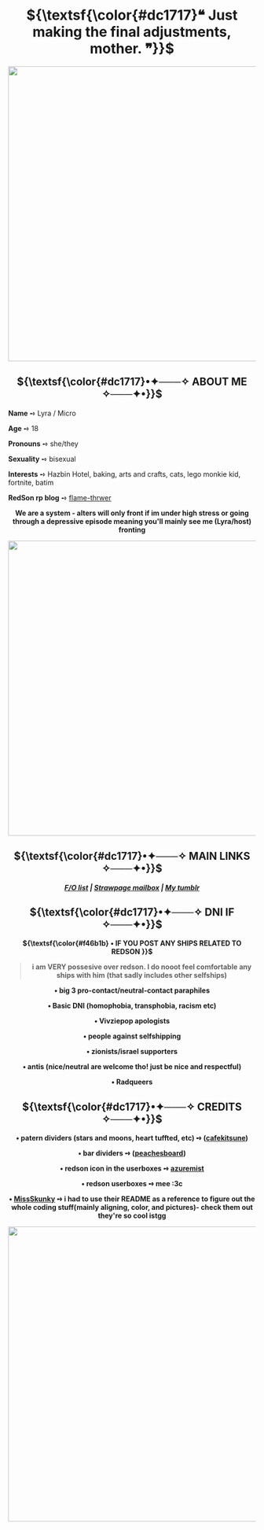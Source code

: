 <h1 align="center"> 
 ${\textsf{\color{#dc1717}❝ Just making the final adjustments, mother. ❞}}$ 
</h1> 
<p align="center">
<img width="600" src="https://64.media.tumblr.com/798d6d4381742830594d601f1ed024c0/21f098bcf9c3d012-ff/s1280x1920/59fcb0d19318e07a7d75c0ef139ba4f95be2ccdc.pnj">
</p> 

<h2 strong div align="center"> 
 ${\textsf{\color{#dc1717}•✦───✧ ABOUT ME ✧───✦•}}$ 
</h2 div> 
 
**Name** ➺ Lyra / Micro

**Age** ➺ 18

**Pronouns** ➺ she/they

**Sexuality** ➺ bisexual

**Interests** ➺ Hazbin Hotel, baking, arts and crafts, cats, lego monkie kid, fortnite, batim

**RedSon rp blog** ➺ [flame-thrwer](https://www.tumblr.com/flame-thrwer)

<strong align="center">
 
We are a system - alters will only front if im under high stress or going through a depressive episode meaning you'll mainly see me (Lyra/host) fronting

<p align="center">
<img width="600" src="https://64.media.tumblr.com/6a6b303ce8147cd2d4c303a98c350af0/21f098bcf9c3d012-1d/s1280x1920/3785ac97ffa8c34804350c2c0bf9d76dafe890ba.pnj">
</p> 

<h2 strong div align="center"> 
 ${\textsf{\color{#dc1717}•✦───✧ MAIN LINKS ✧───✦•}}$ 
</h2 div> 

<div align="center">
 
***[F/O list](<https://lyras-blorbos.carrd.co/>) | [Strawpage mailbox](<https://microsmailbox.straw.page/>) | [My tumblr](https://www.tumblr.com/lunarbroadcast)***
</div>

<h2 strong div align="center"> 
 ${\textsf{\color{#dc1717}•✦───✧ DNI IF ✧───✦•}}$ 
</h2 div> 

<strong> ${\textsf{\color{#f46b1b} • IF YOU POST ANY SHIPS RELATED TO REDSON }}$ 

> **i am VERY possesive over redson. I do nooot feel comfortable any ships with him (that sadly includes other selfships)**

**• big 3 pro-contact/neutral-contact paraphiles**

**• Basic DNI (homophobia, transphobia, racism etc)**

**• Vivziepop apologists**

**• people against selfshipping**

**• zionists/israel supporters**

**• antis (nice/neutral are welcome tho! just be nice and respectful)**

**• Radqueers**
 
<h2 strong div align="center"> 
 ${\textsf{\color{#dc1717}•✦───✧ CREDITS ✧───✦•}}$ 
</h2 div> 

**• patern dividers (stars and moons, heart tuffted, etc) ➺ ([cafekitsune](<https://www.tumblr.com/cafekitsune>))**

**• bar dividers ➺ ([peachesboard](<https://www.tumblr.com/peachesboard>))**

**• redson icon in the userboxes ➺ [azuremist](<https://www.tumblr.com/azuremist/707024698488324096/i-made-an-hq-version-of-red-sons-icon-which-can>)**

**• redson userboxes ➺ mee :3c**

**• [MissSkunky](https://github.com/MissSkunky) ➺ i had to use their README as a reference to figure out the whole coding stuff(mainly aligning, color, and pictures)- check them out they're so cool istgg**

<p align="center">
<img width="600" src="https://64.media.tumblr.com/89ffb74cdc88bdae9ff22a1e78212fdb/21f098bcf9c3d012-1d/s1280x1920/48ed5899e1538c241efd377e6a84a71c1815a00f.pnj">
</p> 

